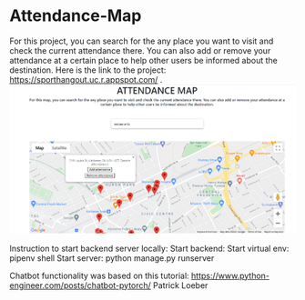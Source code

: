 # Attendance-Map
For this project, you can search for the any place you want to visit and check the current attendance there.
You can also add or remove your attendance at a certain place to help other users be informed about the destination.
Here is the link to the project: https://sporthangout.uc.r.appspot.com/ .
![Screenshot](img.PNG)

Instruction to start backend server locally:
Start backend:
Start virtual env: pipenv shell
Start server: python manage.py runserver

Chatbot functionality was based on this tutorial: 
https://www.python-engineer.com/posts/chatbot-pytorch/ Patrick Loeber
